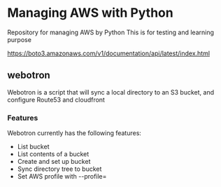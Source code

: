 # Managing AWS with Python
Repository for managing AWS by Python
This is for testing and learning purpose

https://boto3.amazonaws.com/v1/documentation/api/latest/index.html

## webotron

Webotron is a script that will sync a local directory to an S3 bucket, and configure Route53 and cloudfront

### Features

Webotron currently has the following features:

- List bucket
- List contents of a bucket
- Create and set up bucket
- Sync directory tree to bucket
- Set AWS profile with --profile= <profileName>
